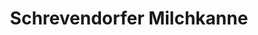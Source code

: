 ---
title: "Schrevendorfer Milchkanne"
url: /probsteierhagen/schrevendorfer-milchkanne/
shop: Hofladen
---